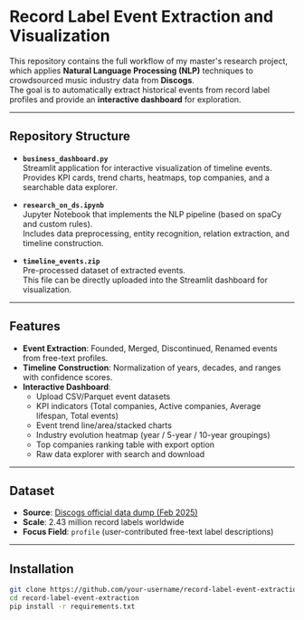# Record Label Event Extraction and Visualization

This repository contains the full workflow of my master's research project, which applies **Natural Language Processing (NLP)** techniques to crowdsourced music industry data from **Discogs**.  
The goal is to automatically extract historical events from record label profiles and provide an **interactive dashboard** for exploration.

---

## Repository Structure

- **`business_dashboard.py`**  
  Streamlit application for interactive visualization of timeline events.  
  Provides KPI cards, trend charts, heatmaps, top companies, and a searchable data explorer.

- **`research_on_ds.ipynb`**  
  Jupyter Notebook that implements the NLP pipeline (based on spaCy and custom rules).  
  Includes data preprocessing, entity recognition, relation extraction, and timeline construction.

- **`timeline_events.zip`**  
  Pre-processed dataset of extracted events.  
  This file can be directly uploaded into the Streamlit dashboard for visualization.

---

## Features
- **Event Extraction**: Founded, Merged, Discontinued, Renamed events from free-text profiles.
- **Timeline Construction**: Normalization of years, decades, and ranges with confidence scores.
- **Interactive Dashboard**:
  - Upload CSV/Parquet event datasets
  - KPI indicators (Total companies, Active companies, Average lifespan, Total events)
  - Event trend line/area/stacked charts
  - Industry evolution heatmap (year / 5-year / 10-year groupings)
  - Top companies ranking table with export option
  - Raw data explorer with search and download

---

## Dataset
- **Source**: [Discogs official data dump (Feb 2025)](https://discogs-data-dumps.s3-us-west-2.amazonaws.com/data/2025/discogs_20250201_labels.xml.gz)  
- **Scale**: 2.43 million record labels worldwide  
- **Focus Field**: `profile` (user-contributed free-text label descriptions)

---

## Installation
```bash
git clone https://github.com/your-username/record-label-event-extraction.git
cd record-label-event-extraction
pip install -r requirements.txt
